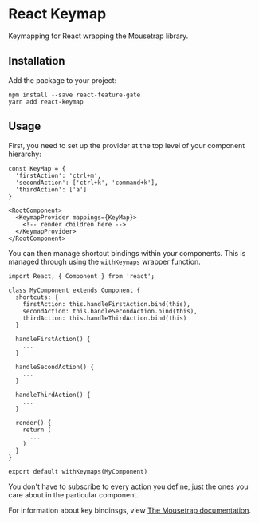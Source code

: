 # React Keymap

Keymapping for React wrapping the Mousetrap library.

## Installation

Add the package to your project:

```
npm install --save react-feature-gate
yarn add react-keymap
```

## Usage

First, you need to set up the provider at the top level of your component hierarchy:

```
const KeyMap = {
  'firstAction': 'ctrl+m',
  'secondAction': ['ctrl+k', 'command+k'],
  'thirdAction': ['a']
}

<RootComponent>
  <KeymapProvider mappings={KeyMap}>
    <!-- render children here -->
  </KeymapProvider>
</RootComponent>
```

You can then manage shortcut bindings within your components. This is managed through using the `withKeymaps` wrapper function.

```
import React, { Component } from 'react';

class MyComponent extends Component {
  shortcuts: {
    firstAction: this.handleFirstAction.bind(this),
    secondAction: this.handleSecondAction.bind(this),
    thirdAction: this.handleThirdAction.bind(this)
  }

  handleFirstAction() {
    ...
  }

  handleSecondAction() {
    ...
  }

  handleThirdAction() {
    ...
  }

  render() {
    return (
      ...
    )
  }
}

export default withKeymaps(MyComponent)
```

You don't have to subscribe to every action you define, just the ones you care about in the particular component.

For information about key bindinsgs, view [The Mousetrap documentation](https://craig.is/killing/mice).

